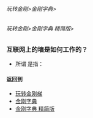 ###### 玩转金刚>金刚字典>
###### 玩转金刚>金刚字典 精简版>

### 互联网上的墙是如何工作的？
- 所谓<strong> </strong>是指：

#### 返回到
- [玩转金刚梯](https://github.com/a2zitpro/web/blob/master/LadderFree/A.md)
- [金刚字典](https://github.com/a2zitpro/web/blob/master/LadderFree/kkDictionary/KKDictionary.md)
- [金刚字典 精简版](https://github.com/a2zitpro/web/blob/master/LadderFree/kkDictionary/KKDictionaryShortVersion.md)


